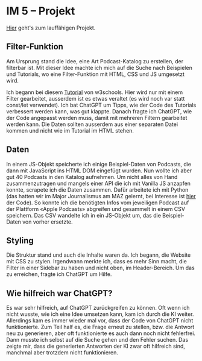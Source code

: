# IM 5 – Projekt
[Hier](https://734301-5.web.fhgr.ch) geht's zum lauffähigen Projekt.

## Filter-Funktion
Am Ursprung stand die Idee, eine Art Podcast-Katalog zu erstellen, der filterbar ist. Mit dieser Idee machte ich mich auf die Suche nach Beispielen und Tutorials, wo eine Filter-Funktion mit HTML, CSS und JS umgesetzt wird.

Ich begann bei diesem [Tutorial](https://www.w3schools.com/howto/howto_js_portfolio_filter.asp) von w3schools. Hier wird nur mit einem Filter gearbeitet, ausserdem ist es etwas veraltet (es wird noch var statt const/let verwendet). Ich bat ChatGPT um Tipps, wie der Code des Tutorials verbessert werden kann, was gut klappte. Danach fragte ich ChatGPT, wie der Code angepasst werden muss, damit mit mehreren Filtern gearbeitet werden kann. Die Daten sollten ausserdem aus einer separaten Datei kommen und nicht wie im Tutorial im HTML stehen.

## Daten
In einem JS-Objekt speicherte ich einige Beispiel-Daten von Podcasts, die dann mit JavaScript ins HTML DOM eingefügt wurden. Nun wollte ich aber gut 40 Podcasts in den Katalog aufnehmen. Um nicht alles von Hand zusammenzutragen und mangels einer API die ich mit Vanilla JS anzapfen konnte, scrapete ich die Daten zusammen. Dafür arbeitete ich mit Python (das hatten wir im Major Journalismus am MAZ gelernt, bei Interesse ist [hier](https://colab.research.google.com/drive/1GiMv2KsH_W7wLcBsuWBXzLC3vSgeid9h?usp=sharing) der Code). So konnte ich die benötigten Infos vom jeweiligen Podcast auf der Plattform «Apple Podcasts» abgreifen und gesammelt in einem CSV speichern. Das CSV wandelte ich in ein JS-Objekt um, das die Beispiel-Daten von vorher ersetzte.

## Styling
Die Struktur stand und auch die Inhalte waren da. Ich begann, die Website mit CSS zu stylen. Irgendwann merkte ich, dass es mehr Sinn macht, die Filter in einer Sidebar zu haben und nicht oben, im Header-Bereich. Um das zu erreichen, fragte ich ChatGPT um Hilfe.

## Wie hilfreich war ChatGPT?
Es war sehr hilfreich, auf ChatGPT zurückgreifen zu können. Oft wenn ich nicht wusste, wie ich eine Idee umsetzen kann, kam ich durch die KI weiter. Allerdings kam es immer wieder mal vor, dass der Code von ChatGPT nicht funktionierte. Zum Teil half es, die Frage erneut zu stellen, bzw. die Antwort neu zu generieren, aber oft funktionierte es auch dann noch nicht fehlerfrei. Dann musste ich selbst auf die Suche gehen und den Fehler suchen. Das zeigte mir, dass die generierten Antworten der KI zwar oft hilfreich sind, manchmal aber trotzdem nicht funktionieren.